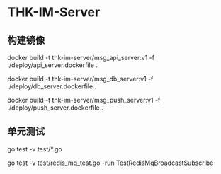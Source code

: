 # THK-IM-Server

## 构建镜像

docker build -t thk-im-server/msg_api_server:v1  -f ./deploy/api_server.dockerfile .

docker build -t thk-im-server/msg_db_server:v1  -f ./deploy/db_server.dockerfile .

docker build -t thk-im-server/msg_push_server:v1  -f ./deploy/push_server.dockerfile .

## 单元测试
go test -v test/*.go

go test -v test/redis_mq_test.go -run TestRedisMqBroadcastSubscribe
